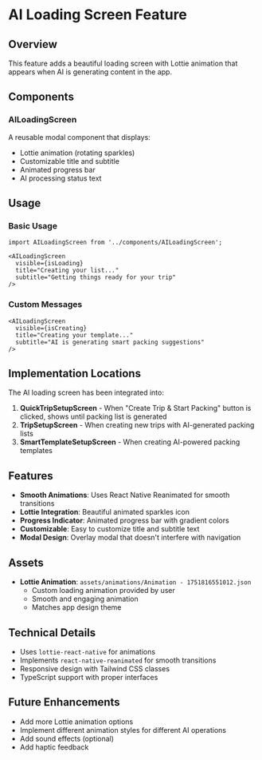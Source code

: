 # AI Loading Screen Feature

## Overview
This feature adds a beautiful loading screen with Lottie animation that appears when AI is generating content in the app.

## Components

### AILoadingScreen
A reusable modal component that displays:
- Lottie animation (rotating sparkles)
- Customizable title and subtitle
- Animated progress bar
- AI processing status text

## Usage

### Basic Usage
```tsx
import AILoadingScreen from '../components/AILoadingScreen';

<AILoadingScreen
  visible={isLoading}
  title="Creating your list..."
  subtitle="Getting things ready for your trip"
/>
```

### Custom Messages
```tsx
<AILoadingScreen
  visible={isCreating}
  title="Creating your template..."
  subtitle="AI is generating smart packing suggestions"
/>
```

## Implementation Locations

The AI loading screen has been integrated into:

1. **QuickTripSetupScreen** - When "Create Trip & Start Packing" button is clicked, shows until packing list is generated
2. **TripSetupScreen** - When creating new trips with AI-generated packing lists
3. **SmartTemplateSetupScreen** - When creating AI-powered packing templates

## Features

- **Smooth Animations**: Uses React Native Reanimated for smooth transitions
- **Lottie Integration**: Beautiful animated sparkles icon
- **Progress Indicator**: Animated progress bar with gradient colors
- **Customizable**: Easy to customize title and subtitle text
- **Modal Design**: Overlay modal that doesn't interfere with navigation

## Assets

- **Lottie Animation**: `assets/animations/Animation - 1751816551012.json`
  - Custom loading animation provided by user
  - Smooth and engaging animation
  - Matches app design theme

## Technical Details

- Uses `lottie-react-native` for animations
- Implements `react-native-reanimated` for smooth transitions
- Responsive design with Tailwind CSS classes
- TypeScript support with proper interfaces

## Future Enhancements

- Add more Lottie animation options
- Implement different animation styles for different AI operations
- Add sound effects (optional)
- Add haptic feedback 